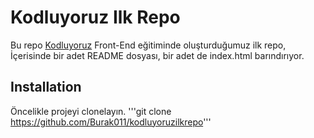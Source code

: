 # Kodluyoruz Ilk Repo
 Bu repo [Kodluyoruz](www.kodluyoruz.org) Front-End eğitiminde oluşturduğumuz ilk repo, İçerisinde bir adet
 README dosyası, bir adet de index.html barındırıyor.

## Installation
 Öncelikle projeyi clonelayın.
'''git clone https://github.com/Burak011/kodluyoruzilkrepo'''